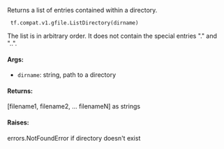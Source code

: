 Returns a list of entries contained within a directory.

```
 tf.compat.v1.gfile.ListDirectory(dirname)
```
The list is in arbitrary order. It does not contain the special entries "." and "..".
#### Args:
- `dirname`: string, path to a directory
#### Returns:
[filename1, filename2, ... filenameN] as strings
#### Raises:
errors.NotFoundError if directory doesn't exist
